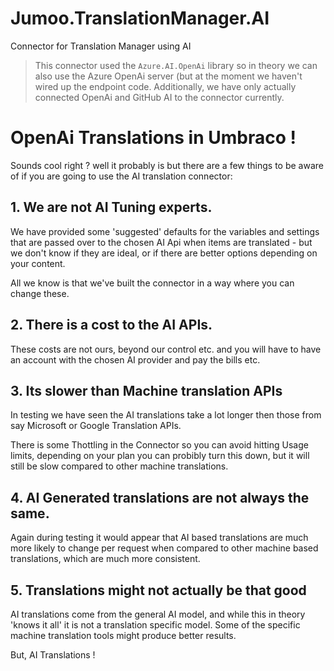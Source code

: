 # Jumoo.TranslationManager.AI

Connector for Translation Manager using AI

> This connector used the `Azure.AI.OpenAi` library so in theory we can also use the Azure OpenAi server (but at the moment we haven't wired up the endpoint code. Additionally, we have only actually connected OpenAi and GitHub AI to the connector currently.

# OpenAi Translations in Umbraco !

Sounds cool right ? well it probably is but there are a few things to be aware of if you are going to use the AI translation connector:

## 1. We are not AI Tuning experts.

We have provided some 'suggested' defaults for the variables and settings that are passed over to the chosen AI Api when items are translated - but we don't know if they are ideal, or if there are better options depending on your content.

All we know is that we've built the connector in a way where you can change these.

## 2. There is a cost to the AI APIs.

These costs are not ours, beyond our control etc. and you will have to have an account with the chosen AI provider and pay the bills etc.

## 3. Its slower than Machine translation APIs

In testing we have seen the AI translations take a lot longer then those from say Microsoft or Google Translation APIs.

There is some Thottling in the Connector so you can avoid hitting Usage limits, depending on your plan you can probibly turn this down, but it will still be slow compared to other machine translations.

## 4. AI Generated translations are not always the same.

Again during testing it would appear that AI based translations are much more likely to change per request when compared to other machine based translations, which are much more consistent.

## 5. Translations might not actually be that good

AI translations come from the general AI model, and while this in theory 'knows it all' it is not a translation specific model. Some of the specific machine translation tools might produce better results.

But, AI Translations !
